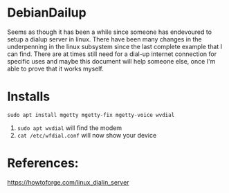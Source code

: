 # DebianDailup

Seems as though it has been a while since someone has endevoured to setup a dialup server in linux. There have been many changes in the underpenning in the linux subsystem since the last complete example that I can find. There are at times still need for a dial-up internet connection for specific uses and maybe this document will help someone else, once I'm able to prove that it works myself.

# Installs
```
sudo apt install mgetty mgetty-fix mgetty-voice wvdial
```

1. ```sudo apt wvdial``` will find the modem
2. ```cat /etc/wfdial.conf``` will now show your device

# References:
https://howtoforge.com/linux_dialin_server
